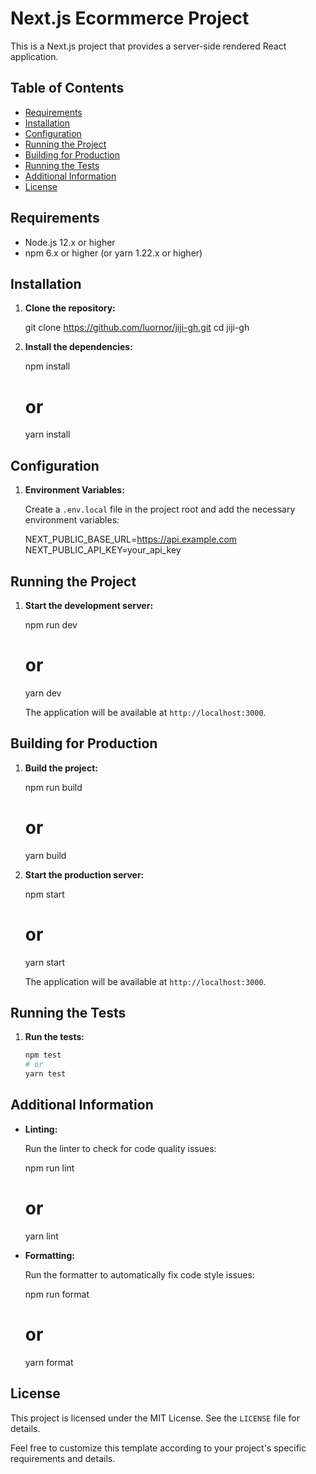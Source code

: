 # Next.js Ecormmerce Project

This is a Next.js project that provides a server-side rendered React application.

## Table of Contents

- [Requirements](#requirements)
- [Installation](#installation)
- [Configuration](#configuration)
- [Running the Project](#running-the-project)
- [Building for Production](#building-for-production)
- [Running the Tests](#running-the-tests)
- [Additional Information](#additional-information)
- [License](#license)

## Requirements

- Node.js 12.x or higher
- npm 6.x or higher (or yarn 1.22.x or higher)

## Installation

1. **Clone the repository:**

   git clone https://github.com/luornor/jiji-gh.git
   cd jiji-gh

2. **Install the dependencies:**

   npm install
   # or
   yarn install

## Configuration

1. **Environment Variables:**

   Create a `.env.local` file in the project root and add the necessary environment variables:

   NEXT_PUBLIC_BASE_URL=https://api.example.com
   NEXT_PUBLIC_API_KEY=your_api_key
   

## Running the Project

1. **Start the development server:**

   npm run dev
   # or
   yarn dev

   The application will be available at `http://localhost:3000`.

## Building for Production

1. **Build the project:**

   npm run build
   # or
   yarn build

2. **Start the production server:**

   npm start
   # or
   yarn start

   The application will be available at `http://localhost:3000`.

## Running the Tests

1. **Run the tests:**

   ```bash
   npm test
   # or
   yarn test
   ```

## Additional Information

- **Linting:**

  Run the linter to check for code quality issues:

  npm run lint
  # or
  yarn lint

- **Formatting:**

  Run the formatter to automatically fix code style issues:

  npm run format
  # or
  yarn format

## License

This project is licensed under the MIT License. See the `LICENSE` file for details.

Feel free to customize this template according to your project's specific requirements and details.
